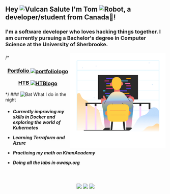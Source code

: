 ﻿


<h2 align="left" >Hey <img src="https://raw.githubusercontent.com/Tarikul-Islam-Anik/Animated-Fluent-Emojis/master/Emojis/Hand%20gestures/Vulcan%20Salute.png" alt="Vulcan Salute" width="25" height="25" /> I'm Tom <img src="https://raw.githubusercontent.com/Tarikul-Islam-Anik/Animated-Fluent-Emojis/master/Emojis/Smilies/Robot.png" alt="Robot" width="25" height="25" />, a developer/student from Canada🍁! </h2> 
<h3>I'm a software developer who loves hacking things together. I am currently pursuing a Bachelor's degree in Computer Science at the University of Sherbrooke.</h3>


<img align="right" height="300" src="./assets/marginalia-a-person-sitting-in-front-of-a-computer-screen.gif"  />


### 
/*
<div align="center">
    <h3>
    <a  href="https://tomgaillard.ca/" target="_blank" referer="bio_tom_gh"> Portfolio  <img align="center" src="./assets/3d-techny-searching-for-a-file-in-a-folder.gif" height="100" width="100" alt="portfoliologo" /> </a>
    
  <a align="center" href="https://app.hackthebox.com/profile/832591" target="_blank" referer="bio_tom_gh"> HTB <img align="center" src="https://media2.giphy.com/media/2DUl6BtXGAx2uyqIas/giphy.gif" height="100" width="100" alt="HTBlogo" /> </a></h3>

</div>
*/
### <img src="https://raw.githubusercontent.com/Tarikul-Islam-Anik/Animated-Fluent-Emojis/master/Emojis/Animals/Bat.png" alt="Bat" width="50" height="50" /> What I do in the night

<h4>

  * *Currently improving my skills in Docker and exploring the world of Kubernetes*

  * *Learning Terraform and Azure*

  * *Practicing my math on KhanAcademy*

  * *Doing all the labs in owasp.org* 

  
  </h4>

<br />


###

<div align="center"> 
    
![](http://github-profile-summary-cards.vercel.app/api/cards/profile-details?username=GaillardTom&theme=tokyonight)
![](http://github-profile-summary-cards.vercel.app/api/cards/stats?username=GaillardTom&theme=tokyonight)  ![](http://github-profile-summary-cards.vercel.app/api/cards/repos-per-language?username=GaillardTom&theme=tokyonight)

</div>







